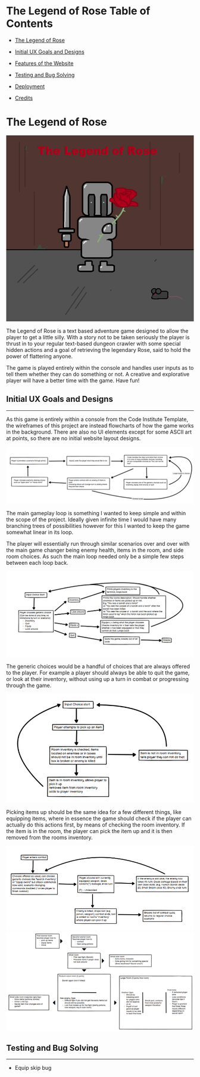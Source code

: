 # The Legend of Rose Table of Contents

- [The Legend of Rose](#the-legend-of-rose)

- [Initial UX Goals and Designs](#initial-ux-goals-and-designs)

- [Features of the Website](#features-of-the-website)

- [Testing and Bug Solving](#testing-and-bug-solving)

- [Deployment](#deployment)

- [Credits](#credits)

# The Legend of Rose

<img src="readme-images/title-card.png">

The Legend of Rose is a text based adventure game designed to allow the player to get a little silly. With a story not to be taken seriously the player is thrust in to your regular text-based dungeon crawler with some special hidden actions and a goal of retrieving the legendary Rose, said to hold the power of flattering anyone.

The game is played entirely within the console and handles user inputs as to tell them whether they can do something or not. A creative and explorative player will have a better time with the game. Have fun!

## Initial UX Goals and Designs
<hr>

As this game is entirely within a console from the Code Institute Template, the wireframes of this project are instead flowcharts of how the game works in the background. There are also no UI elements except for some ASCII art at points, so there are no initial website layout designs.

<img src="wireframes/gameplay_loop.PNG">

The main gameplay loop is something I wanted to keep simple and within the scope of the project. Ideally given infinite time I would have many branching trees of possibilities however for this I wanted to keep the game somewhat linear in its loop. 

The player will essentially run through similar scenarios over and over with the main game changer being enemy health, items in the room, and side room choices. As such the main loop needed only be a simple few steps between each loop back.

<img src="wireframes/generic-choices.PNG">

The generic choices would be a handful of choices that are always offered to the player. For example a player should always be able to quit the game, or look at their inventory, without using up a turn in combat or progressing through the game.

<img src="wireframes/pick-up.PNG">

Picking items up should be the same idea for a few different things, like equipping items, where in essence the game should check if the player can actually do this actions first, by means of checking the room inventory. If the item is in the room, the player can pick the item up and it is then removed from the rooms inventory.

<img src="wireframes/combat.PNG">

<img src="wireframes/dungeon-layout.PNG">

## Testing and Bug Solving
<hr>

- Equip skip bug
